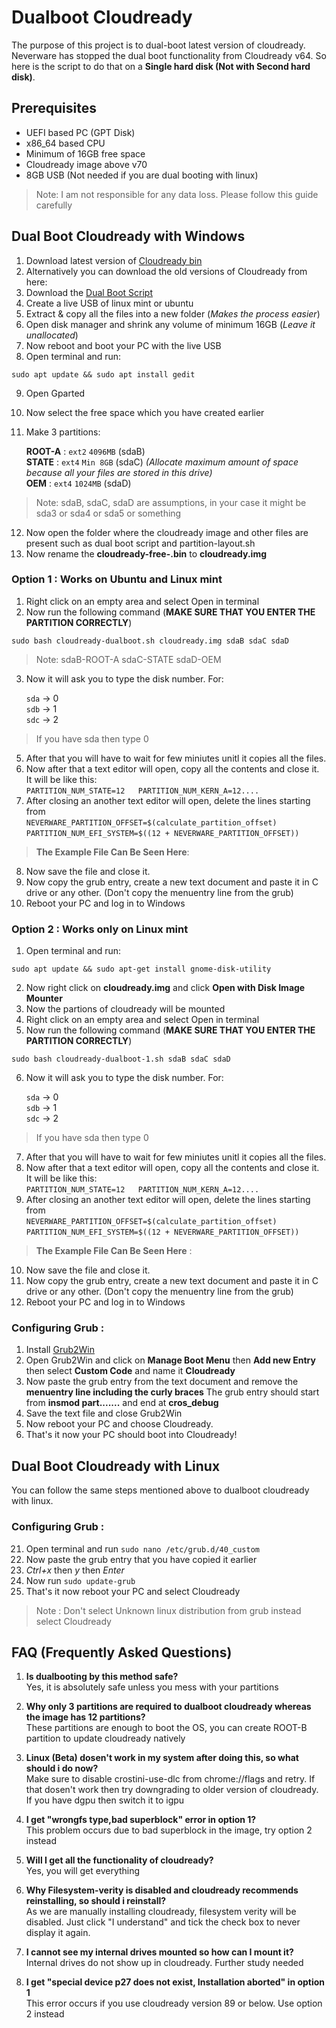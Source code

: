 # Dualboot Cloudready

The purpose of this project is to dual-boot latest version of cloudready. Neverware has stopped the dual boot functionality from Cloudready v64. So here is the 
script to do that on a **Single hard disk (Not with Second hard disk)**.

## Prerequisites
- UEFI based PC (GPT Disk)
- x86_64 based CPU
- Minimum of 16GB free space
- Cloudready image above v70
- 8GB USB (Not needed if you are dual booting with linux)

 > Note: I am not responsible for any data loss. Please follow this guide carefully

## Dual Boot Cloudready with Windows

1. Download latest version of [Cloudready bin](https://www.neverware.com/freedownload#intro-text)
2. Alternatively you can download the old versions of Cloudready from here:
3. Download the [Dual Boot Script](https://codeload.github.com/Adithya1435/Dualboot-Cloudready/zip/refs/heads/master)
4. Create a live USB of linux mint or ubuntu
5. Extract & copy all the files into a new folder (*Makes the process easier*)
6. Open disk manager and shrink any volume of minimum 16GB (*Leave it unallocated*)
7. Now reboot and boot your PC with the live USB
8. Open terminal and run:  
  ```
  sudo apt update && sudo apt install gedit
  ```
9. Open Gparted
10. Now select the free space which you have created earlier
11. Make 3 partitions:
  
    **ROOT-A** : `ext2`  `4096MB` (sdaB)  
    **STATE**  : `ext4`  `Min 8GB` (sdaC)  *(Allocate maximum amount of space because all your files are stored in this drive)*  
    **OEM**    : `ext4` `1024MB` (sdaD)
    
   > Note: sdaB, sdaC, sdaD are assumptions, in your case it might be sda3 or sda4 or sda5 or something
 
12. Now open the folder where the cloudready image and other files are present such as dual boot script and partition-layout.sh
13. Now rename the **cloudready-free-<version>.bin** to **cloudready.img**

### Option 1 : Works on Ubuntu and Linux mint

1. Right click on an empty area and select Open in terminal
2. Now run the following command  (**MAKE SURE THAT YOU ENTER THE PARTITION CORRECTLY**)

 ````
 sudo bash cloudready-dualboot.sh cloudready.img sdaB sdaC sdaD
 ````
 > Note: sdaB-ROOT-A sdaC-STATE sdaD-OEM
  
3. Now it will ask you to type the disk number. For:  
  
    `sda` -> 0  
    `sdb` -> 1  
    `sdc` -> 2   
 
 > If you have sda then type 0   
  
5. After that you will have to wait for few miniutes unitl it copies all the files.
6. Now after that a text editor will open, copy all the contents and close it. 
    It will be like this:  
    `PARTITION_NUM_STATE=12  
     PARTITION_NUM_KERN_A=12....`
7. After closing an another text editor will open, delete the lines starting from  
    `NEVERWARE_PARTITION_OFFSET=$(calculate_partition_offset)`  
    `PARTITION_NUM_EFI_SYSTEM=$((12 + NEVERWARE_PARTITION_OFFSET))`  
     
 > **The Example File Can Be Seen Here**: 
 
8. Now save the file and close it.
9. Now copy the grub entry, create a new text document and paste it in C drive or any other. (Don't copy the menuentry line from the grub)
10. Reboot your PC and log in to Windows
 
### Option 2 : Works only on Linux mint
 
1. Open terminal and run:
 ```
 sudo apt update && sudo apt-get install gnome-disk-utility
 ```
2. Now right click on **cloudready.img** and click **Open with Disk Image Mounter**
3. Now the partions of cloudready will be mounted
4. Right click on an empty area and select Open in terminal
5. Now run the following command  (**MAKE SURE THAT YOU ENTER THE PARTITION CORRECTLY**)  
   
 ```
 sudo bash cloudready-dualboot-1.sh sdaB sdaC sdaD
 ```
6. Now it will ask you to type the disk number. For:  
  
    `sda` -> 0  
    `sdb` -> 1  
    `sdc` -> 2   
 > If you have sda then type 0
  
7. After that you will have to wait for few miniutes unitl it copies all the files.
8. Now after that a text editor will open, copy all the contents and close it. 
    It will be like this:  
    `PARTITION_NUM_STATE=12  
     PARTITION_NUM_KERN_A=12....`
9. After closing an another text editor will open, delete the lines starting from  
    `NEVERWARE_PARTITION_OFFSET=$(calculate_partition_offset)`  
    `PARTITION_NUM_EFI_SYSTEM=$((12 + NEVERWARE_PARTITION_OFFSET))`  
     
> **The Example File Can Be Seen Here** : 
10. Now save the file and close it.
11. Now copy the grub entry, create a new text document and paste it in C drive or any other. (Don't copy the menuentry line from the grub)
12. Reboot your PC and log in to Windows
 
 ### Configuring Grub :
 
1. Install [Grub2Win](https://sourceforge.net/projects/grub2win/)
2. Open Grub2Win and click on **Manage Boot Menu** then **Add new Entry** then select **Custom Code** and name it **Cloudready**
3. Now paste the grub entry from the text document and remove the **menuentry line including the curly braces** The grub entry should start from **insmod part.......** and end at **cros_debug**
4. Save the text file and close Grub2Win
5. Now reboot your PC and choose Cloudready.
6. That's it now your PC should boot into Cloudready!

## Dual Boot Cloudready with Linux
  
You can follow the same steps mentioned above to dualboot cloudready with linux.  

### Configuring Grub :
 
21. Open terminal and run `sudo nano /etc/grub.d/40_custom`  
22. Now paste the grub entry that you have copied it earlier  
23. *Ctrl+x* then *y* then *Enter*  
24. Now run `sudo update-grub`  
25. That's it now reboot your PC and select Cloudready   
 > Note : Don't select Unknown linux distribution from grub instead select Cloudready
 
## FAQ (Frequently Asked Questions)
 
1. **Is dualbooting by this method safe?**  
Yes, it is absolutely safe unless you mess with your partitions
 
2. **Why only 3 partitions are required to dualboot cloudready whereas the image has 12 partitions?**  
These partitions are enough to boot the OS, you can create ROOT-B partition to update cloudready natively

3. **Linux (Beta) dosen't work in my system after doing this, so what should i do now?**  
Make sure to disable crostini-use-dlc from chrome://flags and retry. If that dosen't work then try downgrading to older version of cloudready. If you have dgpu then switch it to  igpu
 
4. **I get "wrongfs type,bad superblock" error in option 1?**  
This problem occurs due to bad superblock in the image, try option 2 instead
 
5. **Will I get all the functionality of cloudready?**  
Yes, you will get everything

6. **Why Filesystem-verity is disabled and cloudready recommends reinstalling, so should i reinstall?**  
As we are manually installing cloudready, filesystem verity will be disabled. Just click "I understand" and tick the check box to never display it again.
 
7. **I cannot see my internal drives mounted so how can I mount it?**  
Internal drives do not show up in cloudready. Further study needed
 
8. **I get "special device p27 does not exist, Installation aborted" in option 1**  
This error occurs if you use cloudready version 89 or below. Use option 2 instead
